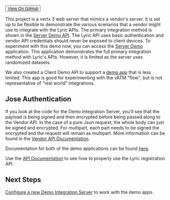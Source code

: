 <button><a href="https://github.com/LyricFinancial/demo-integration-server" target="_blank" class="btn btn-secondary btn-hero">View On GitHub</a></button>

This project is a vertx 3 web server that mimics a vendor's server.  It is set up to be flexible to
demonstrate the various scenarios that a vendor might use to integrate with the Lyric APIs. The primary integration
method is shown in the [Server Demo API](!Demo_Integration_Server/Server_Demo_Api). The Lyric API uses basic authentication and vendor API credentials
should never be exposed to client devices. To experiment with this demo now, you can access the [Server Demo](http://client-demo-stage.lyricfinancial.com/#/demo-server)
application. This application demonstrates the full primary integration method with Lyric's APIs. 
However, it is limited as the server uses randomized datasets.

We also created a Client Demo API to support a [demo app](http://client-demo-stage.lyricfinancial.com/#/demo)
that is less limited. This app is good for experimenting with the vATM "flow", but is not representative
of "real world" integrations.

## Jose Authentication
If you look at the code for the Demo Integration Server, you'll see that the payload is being signed and then encrypted before being passed along to the Vendor API.  In the case of a pure Json request, the whole body can just be signed and encrypted.  For multipart, each part needs to be signed the encrypted and the request will remain as multipart.  More information can be found in the [Vendor API Documentation](/secure/vendor-api/).  

Documentation for both of the demo applications can be found [here](!Angular_Demo).

Use the [API Documentation](/secure/vendor-api/) to see how to properly
use the Lyric registration API.


## Next Steps

[Configure a new Demo Integration Server](!Demo_Integration_Server/Welcome) to work with the demo apps.
